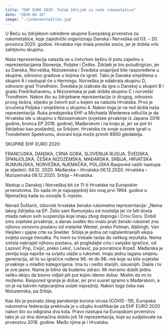 ```yaml
---
title: "EHF EURO 2020: Težak ždrijeb za naše rukometašice"
date: "2020-06-18"
image: "./jedanaestaSlika.jpg"
---
```


U Beču su ždrijebom određene skupine Europskog prvenstva za rukometašice, koje zajednički organiziraju Danska i Norveška od 03. – 20. prosinca 2020. godine. Hrvatska nije imala previše sreće, jer je dobila vrlo zahtjevnu skupinu.

Naša reprezentacija nalazila se u četvrtom šeširu ili potu zajedno s reprezentacijama Slovenije, Poljske i Češke. Ždrijeb je bio poludirigiran, jer su Danska, Norveška, Nizozemska i Švedska unaprijed bile raspoređene u skupine, odnosno gradove u kojima će igrati. Tako je Danska smještena u skupini A i nastupat će u Herningu. Norveška je odabrala skupinu D, odnosno grad Trondheim. Švedska je izabrala da igra u Danskoj u skupini B i gradu Fredrikshavenu, a Nizozemska je pak dobila skupinu C i norveški Trondheim. Nakon što su ždrijebane reprezentacije iz drugog, odnosno prvog šešira, slijedio je četvrti pot u kojem se nalazila Hrvatska. Prvo je izvučena Poljska i smještena u skupinu 4. Nakon toga je na red došla naša reprezentacija. Ruka predsjenika EHF-a Michaela Wiederera odlučila je da Hrvatska ide u skupinu s Nizozemskom (svjetske prvakinje iz Japana 2019. godine, bronca EP 2018. godine), Mađarskom i na kraju je, jer se pot tri ždrijebao kao posljednji, sa Srbijom. Hrvatska će svoje susrete igrati u Trondeheim Spektrumu, dvorani koja može primiti 8900 gledatelja.

SKUPINE EHF EURO 2020:

FRANCUSKA, DANSKA, CRNA GORA, SLOVENIJA
RUSIJA, ŠVEDSKA, ŠPANJOLSKA, ČEŠKA
NIZOZEMSKA, MAĐARSKA, SRBIJA, HRVATSKA
RUMUNJSKA, NORVEŠKA, NJEMAČKA, POLJSKA
Raspored naših nastupa je sljedeći:
04.12. 2020. Mađarska – Hrvatska
06.12.2020. Hrvatska – Nizozemska
08.12.2020. Srbija – Hrvatska.

Nastup u Danskoj i Norveškoj bit će 11-ti Hrvatske na Europskim prvenstvima. Do sada im je najuspješniji bio onaj prvi 1994. godine u Njemačkoj kada su osvojile 5. mjesto.

Nenad Šoštarić, izbornik hrvatske ženske rukometne reprezentacije:
„Nema lakog ždrijeba na EP. Želio sam Rumunjsku od nositelja jer će biti dosta mlada nakon svih suspenzija koje imaju zbog dopinga i Crnu Goru. Dobili smo svjetske prvakinje, a danas svatko tko imalo prati ženski rukomet zna njihovu osnovnu postavu od vratarke Wester, preko Polman, Abbingh, Van Heijden i sjajne crte sa Snelder. Srbija je jedna od najtalentiranijih ekipa svijeta ovoga trenutka. Po meni su trebale ranije do velikog rezultata. Nema smisla nabrajati njihovu postavu, ali pogledajte crtu i vanjske igračice, od Lazović Pop, Cvijić, preko Lekić, Lisčević, pa povratnice Krpež. Mađarska je zemlja koja najviše na svijetu ulaže u rukomet. Imaju jednu laganu smjenu generacija, ali to su igračice rođene 96.-te do 98.-me koje su bile svjetske prvakinje u mlađim kategorijama. Ima tu i nešto starijih, iskusnijih. Dakle i tu je sve jasno. Nama je bitno da budemo zdravi. Mi moramo dobiti jednu veliku ekipu da bismo vidjeli jeli put kojim idemo dobar. Mislim da mi to možemo. Raspored igranja je dobar, jer prvi susret igramo s Mađarskom, a on je na takvim natjecanjima uvijek najvažniji. Nakon toga čeka nas Nizozemska, pa Srbija.

Kao što je poznato zbog pandemije korona virusa (COVID -19), Europska rukometna federacija prekinula je u ožujku kvalifikacije za EHF EURO 2020 nakon što su odigrana dva kola. Pravo nastupa na Europskom prvenstvu tako je uz dva domaćina dobilo još 14 reprezentacija, koje su sudjelovale na prvenstvu 2018. godine. Među njima je i Hrvatska.

